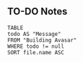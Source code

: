 ## TO-DO Notes
```dataview
TABLE
todo AS "Message"
FROM "Building Avasar"
WHERE todo != null
SORT file.name ASC
```
